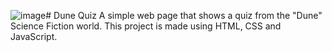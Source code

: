 ![image](https://github.com/danishfirhan/Dune-Quiz-Website/assets/115968038/267f2b1d-55f2-44d0-b340-1c03d07fc2e9)# Dune Quiz 
 A simple web page that shows a quiz from the "Dune" Science Fiction world. This project is made using HTML, CSS and JavaScript.

